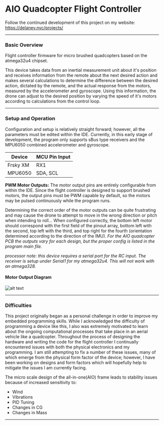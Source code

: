 # AIO Quadcopter Flight Controller

Follow the continued development of this project on my website:
https://delaney.nyc/projects/

---

### Basic Overview
Flight controller firmware for micro brushed quadcopters based on the atmega32u4 chipset.

This device takes data from an inertial measurement unit about it's position and receives information from the remote about the next desired action and makes several calculations to determine the difference between the desired action, dictated by the remote, and the actual response from the motors, measured by the accelerometer and gyroscope. Using this information, the drone can adjust to the desired position by varying the speed of it's motors according to calculations from the control loop.

---

### Setup and Operation 
Configuration and setup is relatively straight forward; however, all the parameters must be edited within the IDE. Currently, in this early stage of development, the program only supports sBus type receivers and the MPU6050 combined accelerometer and gyroscope.

| Device | MCU Pin Input |
|--------|---------------|
|Frsky XM|      RX1      |
|MPU6050 |   SDA, SCL    |

__PWM Motor Outputs:__
The motor output pins are entirely configurable from within the IDE. Since the flight controller is designed to support brushed motors, the output pins must be PWM capable by default, so the motors may be pulsed continuously while the program runs. 

Determining the correct order of the motor outputs can be quite frustrating and may cause the drone to attempt to move in the wrong direction or pitch when intending to roll... When configured correctly, the bottom left motor should correspond with the first field of the pinout array, bottom left with the second, top left with the third, and top right for the fourth (orientation determined according to the direction of the IMU).
*For the AIO quadcopter PCB the outputs vary for each design, but the proper config is listed in the program main file.*

*processor note: this device requires a serial port for the RC input. The receiver is setup under Serial1 for my atmega32u4. This will not work with an atmega328.*

#### Motor Output Diagram
![alt text](http://delaney.nyc/wp-content/uploads/2018/08/aioFC_outline_annotated.png)

---

### Difficulties
This project originally began as a personal challenge in order to improve my embedded programming skills. While I acknowledged the difficulty of programming a device like this, I also was extremely motivated to learn about the ongoing computational processes that take place in an aerial vehicle like a quadcopter. Throughout the process of designing the hardware and writing the code for the flight controller I continually encountered issues with both the physical electronics and my programming. I am still attempting to fix a number of these issues, many of which emerge from the physical form factor of the device; however, I have been working on designs and form factors which will hopefully help to mitigate the issues I am currently facing.

The micro scale design of the all-in-one(AIO) frame leads to stability issues because of increased sensitivity to:
* Wind
* Vibrations
* PID Tuning
* Changes in CG
* Changes in Mass

---
